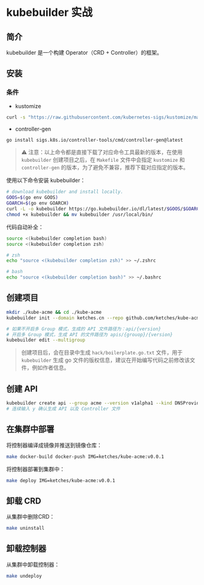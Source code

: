 # kubebuilder 实战

## 简介

kubebuilder 是一个构建 Operator（CRD + Controller）的框架。

## 安装

### 条件

* kustomize

```bash
curl -s "https://raw.githubusercontent.com/kubernetes-sigs/kustomize/master/hack/install_kustomize.sh"  | bash
```

* controller-gen

```bash
go install sigs.k8s.io/controller-tools/cmd/controller-gen@latest
```

> ⚠️ 注意：以上命令都是直接下载了对应命令工具最新的版本，在使用 `kubebuilder` 创建项目之后，在 `Makefile` 文件中会指定 `kustomize` 和 `controller-gen` 的版本，为了避免不兼容，推荐下载对应指定的版本。

使用以下命令安装 kubebuilder：

```bash
# download kubebuilder and install locally.
GOOS=$(go env GOOS)
GOARCH=$(go env GOARCH)
curl -L -o kubebuilder https://go.kubebuilder.io/dl/latest/$GOOS/$GOARCH
chmod +x kubebuilder && mv kubebuilder /usr/local/bin/
```

代码自动补全：

```bash
source <(kubebuilder completion bash)
source <(kubebuilder completion zsh)

# zsh
echo "source <(kubebuilder completion zsh)" >> ~/.zshrc

# bash
echo "source <(kubebuilder completion bash)" >> ~/.bashrc
```

## 创建项目

```bash
mkdir ./kube-acme && cd ./kube-acme
kubebuilder init --domain ketches.cn --repo github.com/ketches/kube-acme

# 如果不开启多 Group 模式，生成的 API 文件路径为：api/{version}
# 开启多 Group 模式，生成 API 的文件路径为 apis/{grouop}/{version}
kubebuilder edit --multigroup
```

> 创建项目后，会在目录中生成 `hack/boilerplate.go.txt` 文件，用于`kubebuilder` 生成 go 文件的版权信息，建议在开始编写代码之前修改该文件，例如作者信息。

## 创建 API

```bash
kubebuilder create api --group acme --version v1alpha1 --kind DNSProvider
# 连续输入 y 确认生成 API 以及 Controller 文件
```

## 在集群中部署

将控制器编译成镜像并推送到镜像仓库：

```bash
make docker-build docker-push IMG=ketches/kube-acme:v0.0.1
```

将控制器部署到集群中：

```bash
make deploy IMG=ketches/kube-acme:v0.0.1
```

## 卸载 CRD

从集群中删除CRD：

```bash
make uninstall
```

## 卸载控制器

从集群中卸载控制器：

```bash
make undeploy
```
